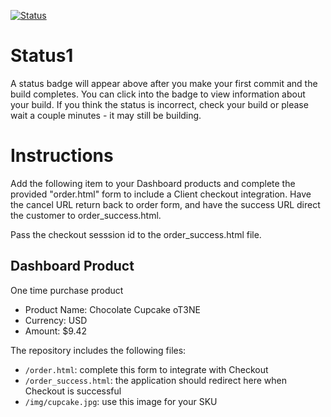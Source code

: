 [![Status](https://img.shields.io/badge/status-BUILDING%20COMMIT:%205ddd0527da08540250432b7adf907872a9f1f207-yellow.svg)](https://github.com/raysaavedra-work/bakery_scaffold_xxN47wvuASa1KB7x/commit/5ddd0527da08540250432b7adf907872a9f1f207)


# Status1

A status badge will appear above after you make your first commit and the build completes. You can click into the badge to view information about your build. If you think the status is incorrect, check your build or please wait a couple minutes - it may still be building.

# Instructions

Add the following item to your Dashboard products and complete the provided "order.html" form to include a Client checkout integration. Have the cancel URL return back to order form, and have the success URL direct the customer to order_success.html.

Pass the checkout sesssion id to the order_success.html file.

## Dashboard Product
One time purchase product
* Product Name: Chocolate Cupcake oT3NE
* Currency: USD
* Amount: $9.42

The repository includes the following files:
* `/order.html`: complete this form to integrate with Checkout
* `/order_success.html`: the application should redirect here when Checkout is successful
* `/img/cupcake.jpg`: use this image for your SKU
